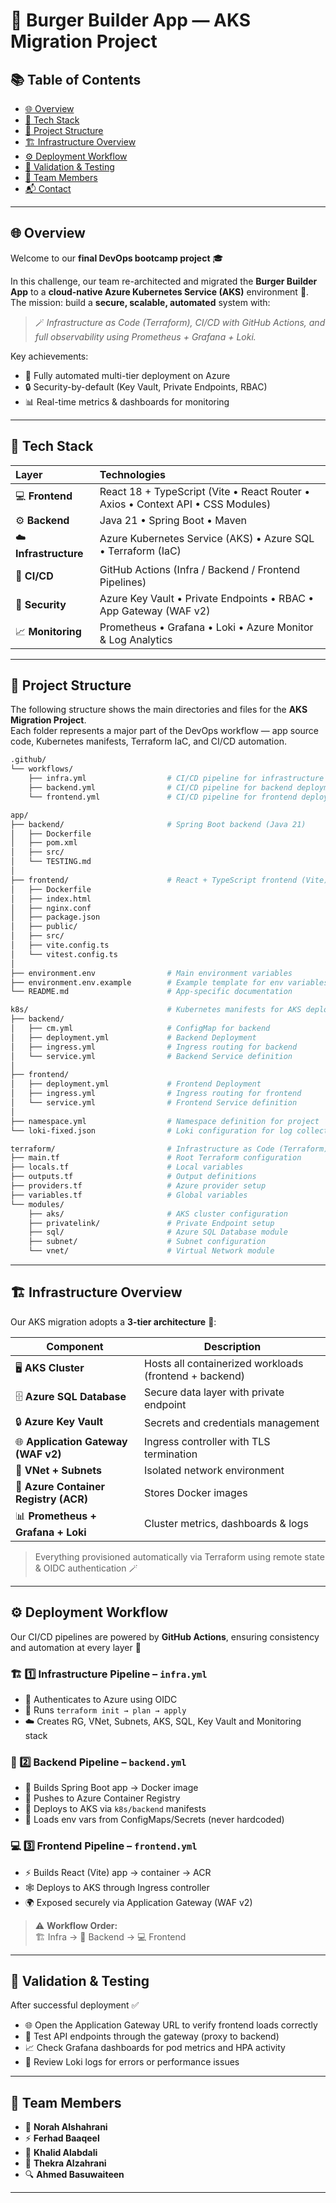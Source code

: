 # 🍔 **Burger Builder App — AKS Migration Project**

## 📚 **Table of Contents**
- [🌐 Overview](#-overview)
- [🧰 Tech Stack](#-tech-stack)
- [📁 Project Structure](#-project-structure)
- [🏗️ Infrastructure Overview](#️-infrastructure-overview)
- [⚙️ Deployment Workflow](#️-deployment-workflow)
- [🧪 Validation & Testing](#-validation--testing)
- [👥 Team Members](#-team-members)
- [📬 Contact](#-contact)

---

## 🌐 **Overview**
Welcome to our **final DevOps bootcamp project** 🎓  

In this challenge, our team re-architected and migrated the **Burger Builder App** to a **cloud-native Azure Kubernetes Service (AKS)** environment 🧩.  
The mission: build a **secure, scalable, automated** system with:
> 🪄 *Infrastructure as Code (Terraform), CI/CD with GitHub Actions, and full observability using Prometheus + Grafana + Loki.*

Key achievements:
- 🚀 Fully automated multi-tier deployment on Azure  
- 🔒 Security-by-default (Key Vault, Private Endpoints, RBAC)  
- 📊 Real-time metrics & dashboards for monitoring  

---

## 🧰 **Tech Stack**

| Layer | Technologies |
|:------|:--------------|
| 💻 **Frontend** | React 18 + TypeScript (Vite • React Router • Axios • Context API • CSS Modules) |
| ⚙️ **Backend** | Java 21 • Spring Boot • Maven |
| ☁️ **Infrastructure** | Azure Kubernetes Service (AKS) • Azure SQL • Terraform (IaC) |
| 🔁 **CI/CD** | GitHub Actions (Infra / Backend / Frontend Pipelines) |
| 🧷 **Security** | Azure Key Vault • Private Endpoints • RBAC • App Gateway (WAF v2) |
| 📈 **Monitoring** | Prometheus • Grafana • Loki • Azure Monitor & Log Analytics |

---

## 📁 Project Structure

The following structure shows the main directories and files for the **AKS Migration Project**.  
Each folder represents a major part of the DevOps workflow — app source code, Kubernetes manifests, Terraform IaC, and CI/CD automation.

```bash
.github/
└── workflows/
    ├── infra.yml                  # CI/CD pipeline for infrastructure provisioning
    ├── backend.yml                # CI/CD pipeline for backend deployment
    └── frontend.yml               # CI/CD pipeline for frontend deployment

app/
├── backend/                       # Spring Boot backend (Java 21)
│   ├── Dockerfile
│   ├── pom.xml
│   ├── src/
│   └── TESTING.md
│
├── frontend/                      # React + TypeScript frontend (Vite)
│   ├── Dockerfile
│   ├── index.html
│   ├── nginx.conf
│   ├── package.json
│   ├── public/
│   ├── src/
│   ├── vite.config.ts
│   └── vitest.config.ts
│
├── environment.env                # Main environment variables
├── environment.env.example        # Example template for env variables
└── README.md                      # App-specific documentation

k8s/                               # Kubernetes manifests for AKS deployment
├── backend/
│   ├── cm.yml                     # ConfigMap for backend
│   ├── deployment.yml             # Backend Deployment
│   ├── ingress.yml                # Ingress routing for backend
│   └── service.yml                # Backend Service definition
│
├── frontend/
│   ├── deployment.yml             # Frontend Deployment
│   ├── ingress.yml                # Ingress routing for frontend
│   └── service.yml                # Frontend Service definition
│
├── namespace.yml                  # Namespace definition for project
└── loki-fixed.json                # Loki configuration for log collection

terraform/                         # Infrastructure as Code (Terraform)
├── main.tf                        # Root Terraform configuration
├── locals.tf                      # Local variables
├── outputs.tf                     # Output definitions
├── providers.tf                   # Azure provider setup
├── variables.tf                   # Global variables
└── modules/
    ├── aks/                       # AKS cluster configuration
    ├── privatelink/               # Private Endpoint setup
    ├── sql/                       # Azure SQL Database module
    ├── subnet/                    # Subnet configuration
    └── vnet/                      # Virtual Network module
```
---

## 🏗️ **Infrastructure Overview**
Our AKS migration adopts a **3-tier architecture** 🧱:

| Component | Description |
|------------|--------------|
| 🖥️ **AKS Cluster** | Hosts all containerized workloads (frontend + backend) |
| 🗄️ **Azure SQL Database** | Secure data layer with private endpoint |
| 🔒 **Azure Key Vault** | Secrets and credentials management |
| 🌐 **Application Gateway (WAF v2)** | Ingress controller with TLS termination |
| 🧩 **VNet + Subnets** | Isolated network environment |
| 🐳 **Azure Container Registry (ACR)** | Stores Docker images |
| 📊 **Prometheus + Grafana + Loki** | Cluster metrics, dashboards & logs |

> Everything provisioned automatically via Terraform using remote state & OIDC authentication 🪄

---

## ⚙️ **Deployment Workflow**
Our CI/CD pipelines are powered by **GitHub Actions**, ensuring consistency and automation at every layer 🧩

### 🏗️ 1️⃣ Infrastructure Pipeline – `infra.yml`
- 🔑 Authenticates to Azure using OIDC  
- 🧱 Runs `terraform init → plan → apply`  
- ☁️ Creates RG, VNet, Subnets, AKS, SQL, Key Vault and Monitoring stack  

### 🧰 2️⃣ Backend Pipeline – `backend.yml`
- 🧪 Builds Spring Boot app → Docker image  
- 🐳 Pushes to Azure Container Registry  
- 🚀 Deploys to AKS via `k8s/backend` manifests  
- 🔐 Loads env vars from ConfigMaps/Secrets (never hardcoded)

### 💻 3️⃣ Frontend Pipeline – `frontend.yml`
- ⚡ Builds React (Vite) app → container → ACR  
- 🕸️ Deploys to AKS through Ingress controller  
- 🌍 Exposed securely via Application Gateway (WAF v2)

> ⚠️ **Workflow Order:**  
> 🏗️ Infra → 🧰 Backend → 💻 Frontend  

---

## 🧪 **Validation & Testing**
After successful deployment ✅  
- 🌐 Open the Application Gateway URL to verify frontend loads correctly  
- 🔄 Test API endpoints through the gateway (proxy to backend)  
- 📈 Check Grafana dashboards for pod metrics and HPA activity  
- 📜 Review Loki logs for errors or performance issues  

---

## 👥 **Team Members**
- 💫 **Norah Alshahrani**  
- ⚡ **Ferhad Baaqeel**  
- 🧩 **Khalid Alabdali**  
- 🎨 **Thekra Alzahrani**  
- 🔍 **Ahmed Basuwaiteen**


---

